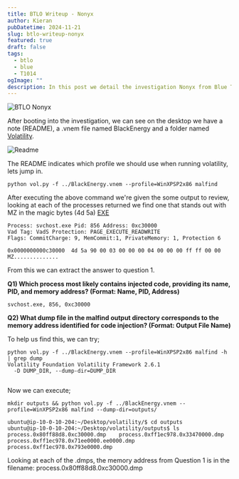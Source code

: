 ```yaml
---
title: BTLO Writeup - Nonyx
author: Kieran
pubDatetime: 2024-11-21
slug: btlo-writeup-nonyx
featured: true
draft: false
tags:
  - btlo
  - blue
  - T1014
ogImage: ""
description: In this post we detail the investigation Nonyx from Blue Team Labs Online
---
```


![BTLO Nonyx](@assets/images/btlo-writeup-nonyx.png)

After booting into the investigation, we can see on the desktop we have a note (README), a .vnem file named BlackEnergy and a folder named [Volatility](https://volatilityfoundation.org/). 

![Readme](@assets/images/btlo-writeup-nonyx-readme.png)

The README indicates which profile we should use when running volatility, lets jump in.

```
python vol.py -f ../BlackEnergy.vnem --profile=WinXPSP2x86 malfind
```

After executing the above command we're given the some output to review, looking at each of the processes returned we find one that stands out with MZ in the magic bytes (4d 5a) [EXE](https://en.wikipedia.org/wiki/DOS_MZ_executable)


```
Process: svchost.exe Pid: 856 Address: 0xc30000
Vad Tag: VadS Protection: PAGE_EXECUTE_READWRITE
Flags: CommitCharge: 9, MemCommit:1, PrivateMemory: 1, Protection 6

0x0000000000c30000  4d 5a 90 00 03 00 00 00 04 00 00 00 ff ff 00 00   MZ..............
```

From this we can extract the answer to question 1.

**Q1) Which process most likely contains injected code, providing its name, PID, and memory address? (Format: Name, PID, Address)**

```
svchost.exe, 856, 0xc30000
```

**Q2) What dump file in the malfind output directory corresponds to the memory address identified for code injection? (Format: Output File Name)**

To help us find this, we can try;

```
python vol.py -f ../BlackEnergy.vnem --profile=WinXPSP2x86 malfind -h | grep dump
Volatility Foundation Volatility Framework 2.6.1
  -D DUMP_DIR, --dump-dir=DUMP_DIR
            
```

Now we can execute;

```
mkdir outputs && python vol.py -f ../BlackEnergy.vnem --profile=WinXPSP2x86 malfind --dump-dir=outputs/
```



```
ubuntu@ip-10-0-10-204:~/Desktop/volatility/$ cd outputs
ubuntu@ip-10-0-10-204:~/Desktop/volatility/outputs$ ls
process.0x80ff88d8.0xc30000.dmp    process.0xff1ec978.0x33470000.dmp  process.0xff1ec978.0x71ee0000.ee0000.dmp process.0xff1ec978.0x793e0000.dmp
```

Looking at each of the .dmps, the memory address from Question 1 is in the filename: process.0x80ff88d8.0xc30000.dmp 



